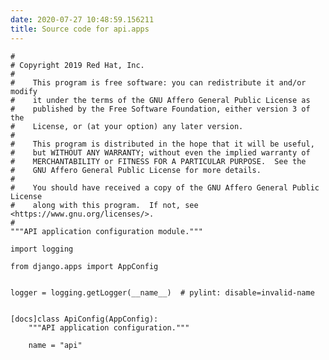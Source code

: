 ```yaml
---
date: 2020-07-27 10:48:59.156211
title: Source code for api.apps
---
```


<div class="highlight">

    #
    # Copyright 2019 Red Hat, Inc.
    #
    #    This program is free software: you can redistribute it and/or modify
    #    it under the terms of the GNU Affero General Public License as
    #    published by the Free Software Foundation, either version 3 of the
    #    License, or (at your option) any later version.
    #
    #    This program is distributed in the hope that it will be useful,
    #    but WITHOUT ANY WARRANTY; without even the implied warranty of
    #    MERCHANTABILITY or FITNESS FOR A PARTICULAR PURPOSE.  See the
    #    GNU Affero General Public License for more details.
    #
    #    You should have received a copy of the GNU Affero General Public License
    #    along with this program.  If not, see <https://www.gnu.org/licenses/>.
    #
    """API application configuration module."""
    
    import logging
    
    from django.apps import AppConfig
    
    
    logger = logging.getLogger(__name__)  # pylint: disable=invalid-name
    
    
    [docs]class ApiConfig(AppConfig):
        """API application configuration."""
    
        name = "api"

</div>